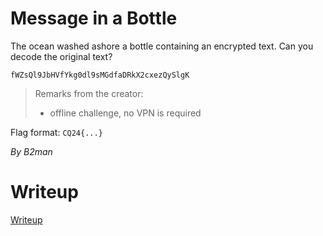 # Message in a Bottle

The ocean washed ashore a bottle containing an encrypted text. Can you decode the original text?

`fWZsQl9JbHVfYkg0dl9sMGdfaDRkX2cxezQySlgK`

> Remarks from the creator:
> * offline challenge, no VPN is required

Flag format: `CQ24{...}`

*By B2man*

# Writeup

[Writeup](WRITEUP.md)
